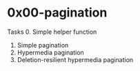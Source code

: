 ﻿# 0x00-pagination

Tasks
0. Simple helper function
1. Simple pagination
2. Hypermedia pagination
3. Deletion-resilient hypermedia pagination
